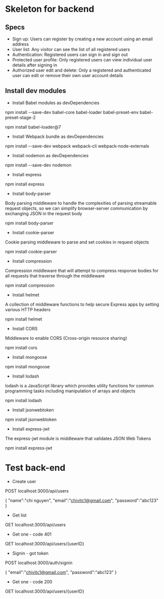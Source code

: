 # Skeleton for backend
## Specs

- Sign up: Users can register by creating a new account using an email address
- User list: Any visitor can see the list of all registered users
- Authentication: Registered users can sign in and sign out
- Protected user profile: Only registered users can view individual user details after signing in
- Authorized user edit and delete: Only a registered and authenticated user can edit or remove their own user account details

## Install dev modules
- Install Babel modules as devDependencies

npm install --save-dev babel-core babel-loader babel-preset-env babel-preset-stage-2

npm install babel-loader@7

- Install Webpack bundle as devDependencies

npm install --save-dev webpack webpack-cli webpack-node-externals

- Install nodemon as devDependencies

 npm install --save-dev nodemon

- Install express

 npm install express

- Install body-parser

Body parsing middleware to handle the complexities of parsing streamable request objects, so we can simplify browser-server communication by exchanging JSON in the request body

npm install body-parser

- Install cookie-parser

Cookie parsing middleware to parse and set cookies in request objects

npm install cookie-parser

- Install compression

Compression middleware that will attempt to compress response bodies for all requests that traverse through the middleware
 
npm install compression


- Install helmet

A collection of middleware functions to help secure Express apps by setting various HTTP headers

npm install helmet

- Install CORS

Middleware to enable CORS (Cross-origin resource sharing)

npm install cors

- Install mongoose

npm install mongoose

- Install lodash

lodash is a JavaScript library which provides utility functions for common programming tasks including manipulation of arrays and objects

npm install lodash

- Install jsonwebtoken

npm install jsonwebtoken

- Install express-jwt

The express-jwt module is middleware that validates JSON Web Tokens

npm install express-jwt

# Test back-end

- Create user

POST localhost:3000/api/users

{
"name":"chi nguyen",
"email":"chivitc1@gmail.com",
"password":"abc123"
}

- Get list

GET localhost:3000/api/users

- Get one - code 401

GET localhost:3000/api/users/{userID}

- Signin - got token

POST localhost:3000/auth/signin

{
"email":"chivitc1@gmail.com",
"password":"abc123"
}

- Get one - code 200

GET localhost:3000/api/users/{userID}
